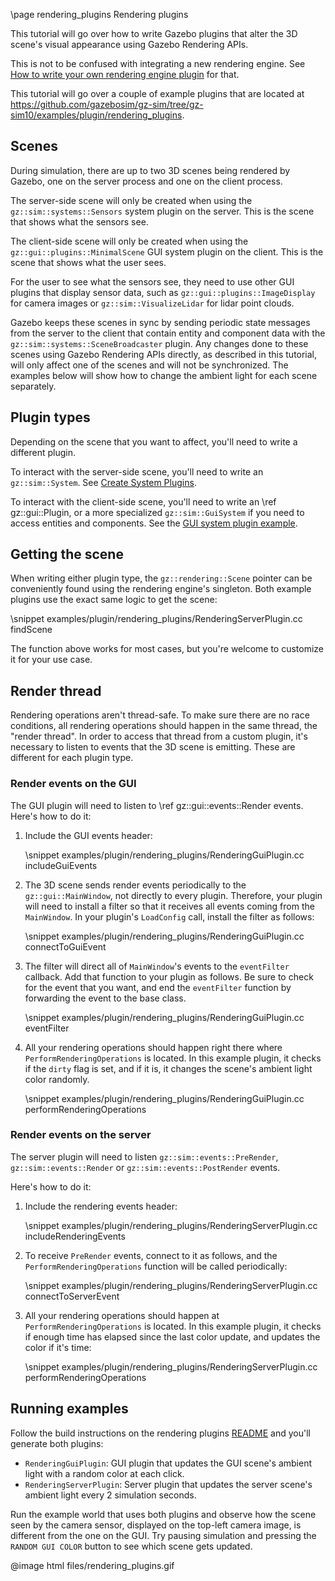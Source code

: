\page rendering_plugins Rendering plugins

This tutorial will go over how to write Gazebo plugins that alter the
3D scene's visual appearance using Gazebo Rendering APIs.

This is not to be confused with integrating a new rendering engine. See
[How to write your own rendering engine plugin](https://gazebosim.org/api/rendering/8/renderingplugin.html)
for that.

This tutorial will go over a couple of example plugins that are located at
https://github.com/gazebosim/gz-sim/tree/gz-sim10/examples/plugin/rendering_plugins.

## Scenes

During simulation, there are up to two 3D scenes being rendered by
Gazebo, one on the server process and one on the client process.

The server-side scene will only be created when using the
`gz::sim::systems::Sensors` system plugin on the server. This is the
scene that shows what the sensors see.

The client-side scene will only be created when using the
`gz::gui::plugins::MinimalScene` GUI system plugin on the client. This is the
scene that shows what the user sees.

For the user to see what the sensors see, they need to use other GUI plugins
that display sensor data, such as `gz::gui::plugins::ImageDisplay` for
camera images or `gz::sim::VisualizeLidar` for lidar point clouds.

Gazebo keeps these scenes in sync by sending periodic state messages
from the server to the client that contain entity and component data with
the `gz::sim::systems::SceneBroadcaster` plugin. Any
changes done to these scenes using Gazebo Rendering APIs directly, as
described in this tutorial, will only affect one of the scenes and will not be
synchronized. The examples below will show how to change the ambient light for
each scene separately.

## Plugin types

Depending on the scene that you want to affect, you'll need to write a
different plugin.

To interact with the server-side scene, you'll need to write an
`gz::sim::System`.
See [Create System Plugins](createsystemplugins.html).

To interact with the client-side scene, you'll need to write an
\ref gz::gui::Plugin, or a more specialized `gz::sim::GuiSystem`
if you need to access entities and components.
See the [GUI system plugin example](https://github.com/gazebosim/gz-sim/tree/gz-sim10/examples/plugin/gui_system_plugin).

## Getting the scene

When writing either plugin type, the `gz::rendering::Scene` pointer can
be conveniently found using the rendering engine's singleton. Both example
plugins use the exact same logic to get the scene:

\snippet examples/plugin/rendering_plugins/RenderingServerPlugin.cc findScene

The function above works for most cases, but you're welcome to customize it
for your use case.

## Render thread

Rendering operations aren't thread-safe. To make sure there are no race
conditions, all rendering operations should happen in the same thread, the
"render thread". In order to access that thread from a custom plugin, it's
necessary to listen to events that the 3D scene is emitting. These are
different for each plugin type.

### Render events on the GUI

The GUI plugin will need to listen to \ref gz::gui::events::Render
events. Here's how to do it:

1. Include the GUI events header:

    \snippet examples/plugin/rendering_plugins/RenderingGuiPlugin.cc includeGuiEvents

2. The 3D scene sends render events periodically to the `gz::gui::MainWindow`,
   not directly to every plugin. Therefore, your plugin will need to install a filter
   so that it receives all events coming from the `MainWindow`. In your plugin's
   `LoadConfig` call, install the filter as follows:

    \snippet examples/plugin/rendering_plugins/RenderingGuiPlugin.cc connectToGuiEvent

3. The filter will direct all of `MainWindow`'s events to the `eventFilter` callback. Add
   that function to your plugin as follows. Be sure to check for the event that you want,
   and end the `eventFilter` function by forwarding the event to the base class.

    \snippet examples/plugin/rendering_plugins/RenderingGuiPlugin.cc eventFilter

4. All your rendering operations should happen right there where
   `PerformRenderingOperations` is located. In this example plugin, it checks if the
   `dirty` flag is set, and if it is, it changes the scene's ambient light color randomly.

    \snippet examples/plugin/rendering_plugins/RenderingGuiPlugin.cc performRenderingOperations

### Render events on the server

The server plugin will need to listen `gz::sim::events::PreRender`, `gz::sim::events::Render` or
`gz::sim::events::PostRender` events.

Here's how to do it:

1. Include the rendering events header:

    \snippet examples/plugin/rendering_plugins/RenderingServerPlugin.cc includeRenderingEvents

2. To receive `PreRender` events, connect to it as follows, and the
   `PerformRenderingOperations` function will be called periodically:

    \snippet examples/plugin/rendering_plugins/RenderingServerPlugin.cc connectToServerEvent

3. All your rendering operations should happen at `PerformRenderingOperations` is located.
   In this example plugin, it checks if enough time has elapsed since the last color update,
   and updates the color if it's time:

    \snippet examples/plugin/rendering_plugins/RenderingServerPlugin.cc performRenderingOperations

## Running examples

Follow the build instructions on the rendering plugins
[README](https://github.com/gazebosim/gz-sim/blob/gz-sim10/examples/plugin/rendering_plugins)
and you'll generate both plugins:

* `RenderingGuiPlugin`: GUI plugin that updates the GUI scene's ambient light with a random color at each click.
* `RenderingServerPlugin`: Server plugin that updates the server scene's ambient light every 2 simulation seconds.

Run the example world that uses both plugins and observe how the scene seen by
the camera sensor, displayed on the top-left camera image, is different from
the one on the GUI. Try pausing simulation and pressing the
`RANDOM GUI COLOR` button to see which scene gets updated.

@image html files/rendering_plugins.gif
